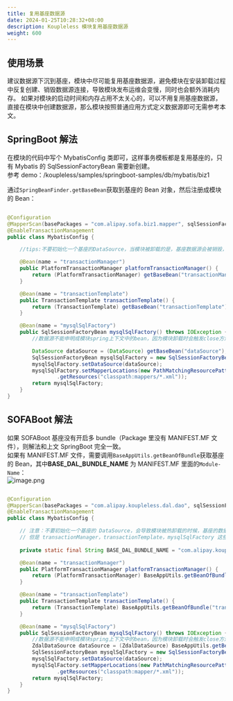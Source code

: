 ```yaml
---
title: 复用基座数据源
date: 2024-01-25T10:28:32+08:00
description: Koupleless 模块复用基座数据源
weight: 600
---
```


## 使用场景
建议数据源下沉到基座，模块中尽可能复用基座数据源，避免模块在安装卸载过程中反复创建、销毁数据源连接，导致模块发布运维会变慢，同时也会额外消耗内存。
如果对模块的启动时间和内存占用不太关心的，可以不用复用基座数据源，直接在模块中创建数据源，那么模块按照普通应用方式定义数据源即可无需参考本文。

## SpringBoot 解法
在模块的代码中写个 MybatisConfig 类即可，这样事务模板都是复用基座的，只有 Mybatis 的 SqlSessionFactoryBean 需要新创建。<br /> 参考 demo：/koupleless/samples/springboot-samples/db/mybatis/biz1

通过`SpringBeanFinder.getBaseBean`获取到基座的 Bean 对象，然后注册成模块的 Bean：

```java

@Configuration
@MapperScan(basePackages = "com.alipay.sofa.biz1.mapper", sqlSessionFactoryRef = "mysqlSqlFactory")
@EnableTransactionManagement
public class MybatisConfig {

    //tips:不要初始化一个基座的DataSource，当模块被卸载的是，基座数据源会被销毁，transactionManager，transactionTemplate，mysqlSqlFactory被销毁没有问题

    @Bean(name = "transactionManager")
    public PlatformTransactionManager platformTransactionManager() {
        return (PlatformTransactionManager) getBaseBean("transactionManager");
    }

    @Bean(name = "transactionTemplate")
    public TransactionTemplate transactionTemplate() {
        return (TransactionTemplate) getBaseBean("transactionTemplate");
    }

    @Bean(name = "mysqlSqlFactory")
    public SqlSessionFactoryBean mysqlSqlFactory() throws IOException {
        //数据源不能申明成模块spring上下文中的bean，因为模块卸载时会触发close方法

        DataSource dataSource = (DataSource) getBaseBean("dataSource");
        SqlSessionFactoryBean mysqlSqlFactory = new SqlSessionFactoryBean();
        mysqlSqlFactory.setDataSource(dataSource);
        mysqlSqlFactory.setMapperLocations(new PathMatchingResourcePatternResolver()
                .getResources("classpath:mappers/*.xml"));
        return mysqlSqlFactory;
    }
}

```

## SOFABoot 解法
如果 SOFABoot 基座没有开启多 bundle（Package 里没有 MANIFEST.MF 文件），则解法和上文 SpringBoot 完全一致。<br />如果有 MANIFEST.MF 文件，需要调用`BaseAppUtils.getBeanOfBundle`获取基座的 Bean，其中**BASE_DAL_BUNDLE_NAME** 为 MANIFEST.MF 里面的`Module-Name`：<br />![image.png](https://intranetproxy.alipay.com/skylark/lark/0/2022/png/38696/1661758587977-7a499d0d-d5ca-4a68-9925-fa7258679d9b.png#clientId=ue6b6f4dc-5527-4&errorMessage=unknown%20error&from=paste&height=458&id=u531b3c3e&originHeight=916&originWidth=2042&originalType=binary&ratio=1&rotation=0&showTitle=false&size=383535&status=error&style=none&taskId=ua403e261-49af-4d10-99e6-12edf669677&title=&width=1021)
```java

@Configuration
@MapperScan(basePackages = "com.alipay.koupleless.dal.dao", sqlSessionFactoryRef = "mysqlSqlFactory")
@EnableTransactionManagement
public class MybatisConfig {

    // 注意：不要初始化一个基座的 DataSource，会导致模块被热卸载的时候，基座的数据源被销毁，不符合预期。
    // 但是 transactionManager，transactionTemplate，mysqlSqlFactory 这些资源被销毁没有问题
    
    private static final String BASE_DAL_BUNDLE_NAME = "com.alipay.koupleless.dal"

    @Bean(name = "transactionManager")
    public PlatformTransactionManager platformTransactionManager() {
        return (PlatformTransactionManager) BaseAppUtils.getBeanOfBundle("transactionManager",BASE_DAL_BUNDLE_NAME);
    }

    @Bean(name = "transactionTemplate")
    public TransactionTemplate transactionTemplate() {
        return (TransactionTemplate) BaseAppUtils.getBeanOfBundle("transactionTemplate",BASE_DAL_BUNDLE_NAME);
    }

    @Bean(name = "mysqlSqlFactory")
    public SqlSessionFactoryBean mysqlSqlFactory() throws IOException {
        //数据源不能申明成模块spring上下文中的bean，因为模块卸载时会触发close方法
        ZdalDataSource dataSource = (ZdalDataSource) BaseAppUtils.getBeanOfBundle("dataSource",BASE_DAL_BUNDLE_NAME);
        SqlSessionFactoryBean mysqlSqlFactory = new SqlSessionFactoryBean();
        mysqlSqlFactory.setDataSource(dataSource);
        mysqlSqlFactory.setMapperLocations(new PathMatchingResourcePatternResolver()
                .getResources("classpath:mapper/*.xml"));
        return mysqlSqlFactory;
    }
}

```

<br/>
<br/>
